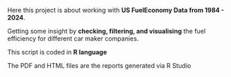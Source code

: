 Here this project is about working with **US FuelEconomy Data from 1984 - 2024**.

Getting some insight by **checking, filtering, and visualising** the fuel efficiency for different car maker companies.

This script is coded in **R language**

The PDF and HTML files are the reports generated via R Studio


